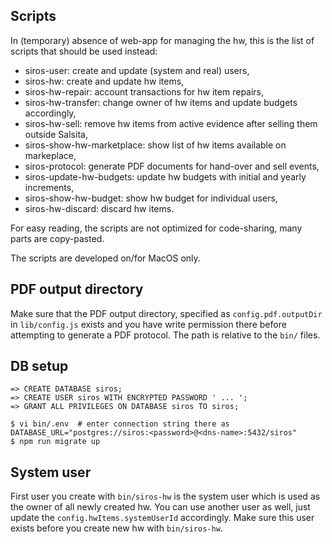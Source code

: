 ## Scripts

In (temporary) absence of web-app for managing the hw, this is the list of scripts that should be used instead:
* siros-user: create and update (system and real) users,
* siros-hw: create and update hw items,
* siros-hw-repair: account transactions for hw item repairs,
* siros-hw-transfer: change owner of hw items and update budgets accordingly,
* siros-hw-sell: remove hw items from active evidence after selling them outside Salsita,
* siros-show-hw-marketplace: show list of hw items available on markeplace,
* siros-protocol: generate PDF documents for hand-over and sell events,
* siros-update-hw-budgets: update hw budgets with initial and yearly increments,
* siros-show-hw-budget: show hw budget for individual users,
* siros-hw-discard: discard hw items.

For easy reading, the scripts are not optimized for code-sharing, many parts are copy-pasted.

The scripts are developed on/for MacOS only.

## PDF output directory

Make sure that the PDF output directory, specified as `config.pdf.outputDir` in `lib/config.js` exists and you have
write permission there before attempting to generate a PDF protocol. The path is relative to the `bin/` files.

## DB setup

```
=> CREATE DATABASE siros;
=> CREATE USER siros WITH ENCRYPTED PASSWORD ' ... ';
=> GRANT ALL PRIVILEGES ON DATABASE siros TO siros;
```

```
$ vi bin/.env  # enter connection string there as DATABASE_URL="postgres://siros:<password>@<dns-name>:5432/siros"
$ npm run migrate up
```

## System user

First user you create with `bin/siros-hw` is the system user which is used as the owner of all newly created hw. You can
use another user as well, just update the `config.hwItems.systemUserId` accordingly. Make sure this user exists before
you create new hw with `bin/siros-hw`.
